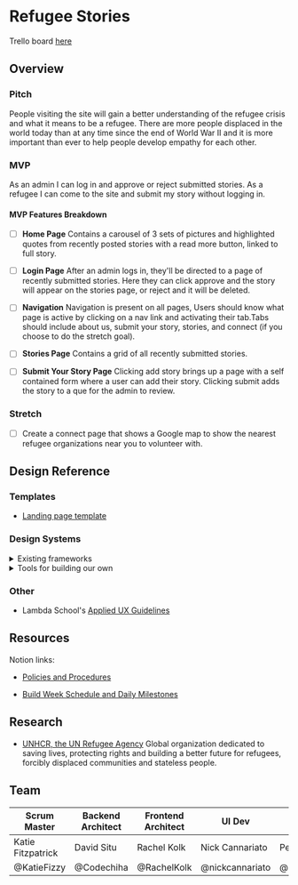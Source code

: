 # Refugee Stories

Trello board [here](https://trello.com/b/oefRAN7q/refugee-2)

## Overview

### Pitch

People visiting the site will gain a better understanding of the refugee crisis and what it means to be a refugee. There are more people displaced in the world today than at any time since the end of World War II and it is more important than ever to help people develop empathy for each other.

### MVP

As an admin I can log in and approve or reject submitted stories.
As a refugee I can come to the site and submit my story without logging in.

#### MVP Features Breakdown

* [ ] **Home Page** Contains a carousel of 3 sets of pictures and highlighted quotes from recently posted stories with a read more button, linked to full story.

* [ ] **Login Page** After an admin logs in, they'll be directed to a page of recently submitted stories. Here they can click approve and the story will appear on the stories page, or reject and it will be deleted.

* [ ] **Navigation** Navigation is present on all pages, Users should know what page is active by clicking on a nav link and activating their tab.Tabs should include about us, submit your story, stories, and connect (if you choose to do the stretch goal).

* [ ] **Stories Page** Contains a grid of all recently submitted stories.

* [ ] **Submit Your Story Page** Clicking add story brings up a page with a self contained form where a user can add their story. Clicking submit adds the story to a que for the admin to review.

### Stretch

* [ ] Create a connect page that shows a Google map to show the nearest refugee organizations near you to volunteer with.

## Design Reference

### Templates

* [Landing page template](https://demos.onepagelove.com/html/dazzle/#)

### Design Systems

<details>
  <summary>Existing frameworks</summary>

* [Material UI](https://material-ui.com/) for React, https://www.muicss.com/ for non-React
* [Semantic UI](https://semantic-ui.com/)

</details>

<details>
  <summary>Tools for building our own</summary>

* [Styled Components](https://www.styled-components.com/)
* [Emotion](https://emotion.sh/) and [Linaria](https://linaria.now.sh/) have nearly identical API to Styled Components, with different trade-offs
* [React Sketch.app](http://airbnb.io/react-sketchapp/) for keeping design in sync. Not sure how useful this would be, but it allows you to generate a rendering of your React Components in a Sketch document.
* [FontAwesome](https://fontawesome.com) for icons
* [Humaaans](https://www.humaaans.com/) if we want to add customizable illustrations

</details>

### Other

* Lambda School's [Applied UX Guidelines](https://github.com/LambdaSchool/applied-ux-guidelines)

## Resources

Notion links:

* [Policies and Procedures](https://www.notion.so/Policies-and-Procedures-19e679fc1a284b668d8132dd8d7228cd)

* [Build Week Schedule and Daily Milestones](https://www.notion.so/Build-week-Schedule-and-Daily-Milestones-7f0aca2ad598459fa4492fdac9881d5b)

## Research

* [UNHCR, the UN Refugee Agency](https://www.unhcr.org/) Global organization dedicated to saving lives, protecting rights and building a better future for refugees, forcibly displaced communities and stateless people.

## Team

| Scrum Master | Backend Architect | Frontend Architect | UI Dev | UI Dev |
|--------------|-------------------|--------------------|--------|--------|
| Katie Fitzpatrick | David Situ | Rachel Kolk | Nick Cannariato | Peter Murphy |
| @KatieFizzy | @Codechiha | @RachelKolk | @nickcannariato | @ptrfrncsmrph |
